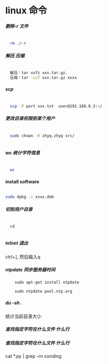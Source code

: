 # linux 命令

##### 删除-r 文件

```sh

  rm ./-r

```
##### 解压 压缩


```sh

  解压：tar xvfz xxx.tar.gz.
  压缩：tar -czf xxx.tar.gz xxxx

```

##### scp 

```sh

  scp -P port xxx.txt  user@192.168.0.3:~/


```


##### 更改目录权限到某个用户

```sh

  sudo chown -R zhyq.zhyq src/
  
```


##### wc 统计字符信息

```sh

  wc 

```

#### install software

```sh

sudo dpkg -i xxxx.deb

```


##### 切到用户目录

```
  
  cd 
 
```


##### telnet 退出

ctrl+], 然后输入q


##### ntpdate 同步服务器时间


```
    sudo apt-get install ntpdate

    sudo ntpdate pool.ntp.org

```


##### du -sh .

统计当前目录大小



##### 查找指定字符在什么文件 什么行





##### 查找指定字符在什么文件 什么行

cat *.py | grep -rn conding
